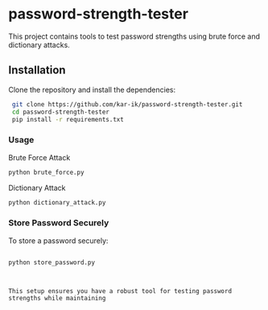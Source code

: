 # password-strength-tester

This project contains tools to test password strengths using brute force and dictionary attacks.

## Installation

Clone the repository and install the dependencies:

```bash
 git clone https://github.com/kar-ik/password-strength-tester.git
 cd password-strength-tester
 pip install -r requirements.txt

```
### Usage

Brute Force Attack
```bash
python brute_force.py

```
Dictionary Attack
```bash
python dictionary_attack.py
```
### Store Password Securely

To store a password securely:

```bash

python store_password.py
```
```arduino


This setup ensures you have a robust tool for testing password strengths while maintaining
```

